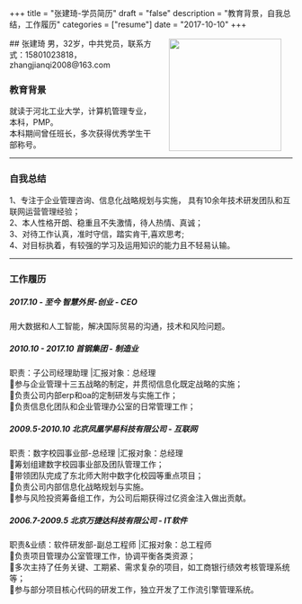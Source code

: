 +++
title = "张建琦-学员简历"
draft = "false"
description = "教育背景，自我总结，工作履历"
categories = ["resume"]
date = "2017-10-10"
+++

<img src="/post/group2/head-zhangjianqi.png" width="200" align="right" hspace="20" vspace="2" />
## 张建琦
男，32岁，中共党员，联系方式：15801023818，zhangjianqi2008@163.com

### 教育背景
就读于河北工业大学，计算机管理专业，本科，PMP。<br/>
本科期间曾任班长，多次获得优秀学生干部称号。

* * *
### 自我总结
1、专注于企业管理咨询、信息化战略规划与实施， 具有10余年技术研发团队和互联网运营管理经验；<br/>
2、本人性格开朗、稳重且不失激情，待人热情、真诚；<br/>
3、对待工作认真，准时守信，踏实肯干,喜欢思考;<br/>
4、对目标执着，有较强的学习及运用知识的能力且不轻易认输。<br/>

* * *
### 工作履历

##### 2017.10 - 至今	  智慧外贸-创业 - CEO
用大数据和人工智能，解决国际贸易的沟通，技术和风险问题。

##### 2010.10 - 2017.10	  首钢集团 - 制造业
职责：子公司经理助理 |汇报对象：总经理<br/>
参与企业管理十三五战略的制定，并贯彻信息化既定战略的实施；<br/>
负责公司内部erp和oa的定制研发与实施工作； <br/>
负责信息化团队和企业管理办公室的日常管理工作； <br/>

##### 2009.5-2010.10    北京凤凰学易科技有限公司 - 互联网
职责：数字校园事业部-总经理 |汇报对象：总经理<br/>
筹划组建数字校园事业部及团队管理工作； <br/>
带领团队完成了东北师大附中数字化校园等重点项目；<br/>
负责公司内部信息化战略规划与实施。<br/>
参与风险投资筹备组工作，为公司后期获得过亿资金注入做出贡献。<br/>

##### 2006.7-2009.5  北京万捷达科技有限公司 - IT软件
职责&业绩：软件研发部-副总工程师 |汇报对象：总工程师 <br/>
负责项目管理办公室管理工作，协调平衡各类资源；<br/>
多次主持了任务关键、工期紧、需求复杂的项目，如工商银行绩效考核管理系统等；<br/>
参与部分项目核心代码的研发工作，独立开发了工作流引擎管理系统。<br/>
